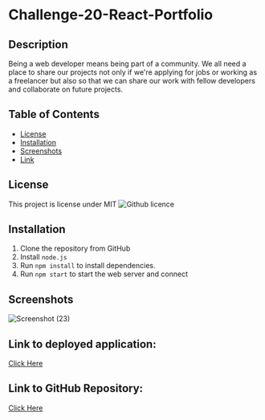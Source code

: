 # Challenge-20-React-Portfolio

## Description 

Being a web developer means being part of a community. We all need a place to share our projects not only if we're applying for jobs or working as a freelancer but also so that we can share our work with fellow developers and collaborate on future projects. 

## Table of Contents
* [License](#license)
* [Installation](#installation)
* [Screenshots](#screenshots)
* [Link](#link)

## License 
This project is license under MIT ![Github licence](http://img.shields.io/badge/license-MIT-blue.svg)


## Installation 

1. Clone the repository from GitHub
1. Install `node.js`
1. Run `npm install` to install dependencies. 
1. Run `npm start` to start the web server and connect

## Screenshots 

![Screenshot (23)](https://user-images.githubusercontent.com/103163659/196008076-9bdf3019-e145-40c8-9c01-4eef1e57d455.png)


## Link to deployed application:
<a href="https://aqueous-oasis-02651.herokuapp.com/">Click Here</a>

## Link to GitHub Repository:
<a href="https://github.com/Hypnotoad0010/Challenge-20-React-Portfolio">Click Here</a>



